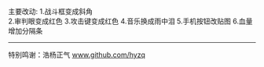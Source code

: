 主要改动:
1.战斗框变成斜角                         
2.审判眼变成红色
3.攻击键变成红色
4.音乐换成雨中泪
5.手机按钮改贴图
6.血量增加分隔条
___________________
特别鸣谢：浩杨正气
www.github.com/hyzq

